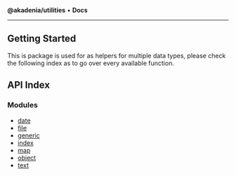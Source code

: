 **@akadenia/utilities** • **Docs**

***

## Getting Started

This is package is used for as helpers for multiple data types, please check the following index as to go over every available function.

## API Index

### Modules

- [date](date.md)
- [file](file.md)
- [generic](generic.md)
- [index](index.md)
- [map](map.md)
- [object](object.md)
- [text](text.md)

